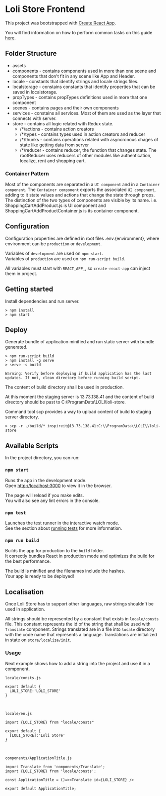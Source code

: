 # Loli Store Frontend

This project was bootstrapped with [Create React App](https://github.com/facebookincubator/create-react-app).

You will find information on how to perform common tasks on this guide [here](https://github.com/facebookincubator/create-react-app/blob/master/packages/react-scripts/template/README.md).

## Folder Structure

- assets
- components - contains components used in more than one scene and components that don't fit in any scene like App and Header.
- locale - constants that identify strings and locale strings files.
- localstorage - constains constants that identify properties that can be saved in localstorage.
- propTypes - contains propTypes definitions used in more that one component
- scenes - contains pages and their own components
- services - constains all services. Most of them are used as the layer that connects with server.
- store - contains all logic related with Redux state.
  - /*/actions - contains action creators
  - /*/types - contains types used in action creators and reducer
  - /*/thunks - contains operations related with asyncronous chages of state like getting data from server
  - /*/reducer - contains reducer, the function that changes state. The rootReducer uses reducers of other modules like authentication, localize, rent and shopping cart.

### Container Pattern

Most of the components are separated in a `UI component` and in a `Container component`. The `Container component` exports the associated `UI component`, adding to it state values and actions that change the state through props. The distinction of the two types of components are visible by its name. i.e. ShoppingCartAddProduct.js is UI component and ShoppingCartAddProductContainer.js is its container component.

## Configuration

Configuration properties are defined in root files .env.{environment}, where environment can be `production` or `development`.

Variables of `development` are used on `npm start`.<br />
Variables of `production` are used on `npm run-script build`.

All variables must start with `REACT_APP_`, so `create-react-app` can inject them in project.

## Getting started

Install dependencies and run server.

```
> npm install
> npm start
```

## Deploy

Generate bundle of application minified and run static server with bundle generated.

```
> npm run-script build
> npm install -g serve 
> serve -s build
```

`Warning: Verify before deploying if build application has the last updates. If not, clean directory before running build script.`

The content of build directory shall be used in production.

At this moment the staging server is 13.73.138.41 and the content of build directory should be past to C:\ProgramData\LOLI\loli-store.

Command tool scp provides a way to upload content of build to staging server directory.
```
> scp -r ./build/* inspireit@13.73.138.41:C:\\ProgramData\\LOLI\\loli-store
```

## Available Scripts

In the project directory, you can run:

### `npm start`

Runs the app in the development mode.<br>
Open [http://localhost:3000](http://localhost:3000) to view it in the browser.

The page will reload if you make edits.<br>
You will also see any lint errors in the console.

### `npm test`

Launches the test runner in the interactive watch mode.<br>
See the section about [running tests](#running-tests) for more information.

### `npm run build`

Builds the app for production to the `build` folder.<br>
It correctly bundles React in production mode and optimizes the build for the best performance.

The build is minified and the filenames include the hashes.<br>
Your app is ready to be deployed!

## Localisation
Once Loli Store has to support other languages, raw strings shouldn't be used in application.

All strings should be represented by a constant that exists in `locale/consts` file. This constant represents the id of the string that shall be used with `Translate` component. Strings translated are in a file into `locale` directory with the code name that represents a language. Translations are initialized in state on `store/localize/init`. 

### Usage

Next example shows how to add a string into the project and use it in a component.

`locale/consts.js`
```
export default {
  LOLI_STORE:'LOLI_STORE'
}
```
<br />

`locale/en.js`
```
import {LOLI_STORE} from "locale/consts"

export default {
  [LOLI_STORE]:'Loli Store'
}
```
<br />

`components/ApplicationTitle.js`
```
import Translate from 'components/Translate';
import {LOLI_STORE} from 'locale/consts';

const ApplicationTitle = ()=><Translate id={LOLI_STORE} />

export default ApplicationTitle;
```